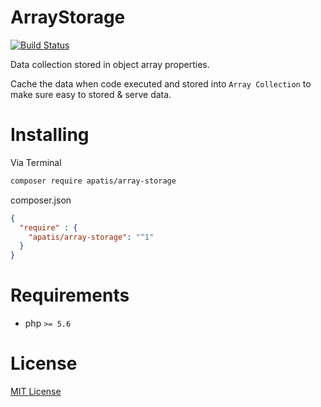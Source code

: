 # ArrayStorage

[![Build Status](https://travis-ci.org/Apatis/ArrayStorage.svg?branch=master)](https://travis-ci.org/Apatis/ArrayStorage)

Data collection stored in object array properties.

Cache the data when code executed and stored into `Array Collection` to make sure easy to stored & serve data.

# Installing

Via Terminal

```bash
composer require apatis/array-storage
```

composer.json

```json
{
  "require" : {
    "apatis/array-storage": "^1"
  }
}
```

# Requirements

- php `>= 5.6`

# License

[MIT License](LICENSE)
